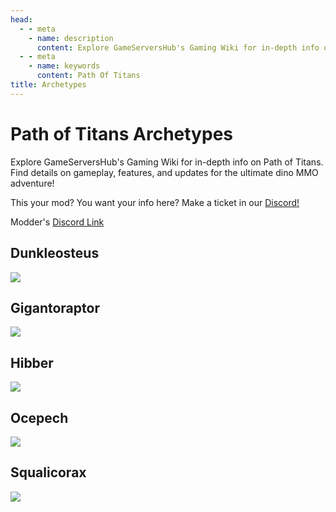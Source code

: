 ```yaml
---
head:
  - - meta
    - name: description
      content: Explore GameServersHub's Gaming Wiki for in-depth info on Path of Titans. Find details on gameplay, features, and updates for the ultimate dino MMO adventure!
  - - meta
    - name: keywords
      content: Path Of Titans
title: Archetypes
---
```


# Path of Titans Archetypes

Explore GameServersHub's Gaming Wiki for in-depth info on Path of Titans. Find details on gameplay, features, and updates for the ultimate dino MMO adventure!

This your mod? You want your info here? Make a ticket in our [Discord!](https://discord.gg/gsh)

Modder's [Discord Link](#)

## Dunkleosteus

<a href='./path-of-titans-dunkleosteus' target='_blank'> <img src='https://web-cdn.alderongames.com/files/940/conversions/dunkleicon-icon.jpg' /> </a>

## Gigantoraptor

<a href='./path-of-titans-gigantoraptor' target='_blank'> <img src='https://web-cdn.alderongames.com/files/1238/conversions/gigantoraptoricon_alderon-icon.jpg' /> </a>

## Hibber

<a href='./path-of-titans-hibber' target='_blank'> <img src='https://web-cdn.alderongames.com/files/162/hibbericon2.png' /> </a>

## Ocepech

<a href='./path-of-titans-ocepech' target='_blank'> <img src='https://web-cdn.alderongames.com/files/953/conversions/ocepechelonicon2-icon.jpg' /> </a>

## Squalicorax

<a href='./path-of-titans-squalicorax' target='_blank'> <img src='https://web-cdn.alderongames.com/files/928/conversions/SqualicoraxAlderonIcon-icon.jpg' /> </a>

